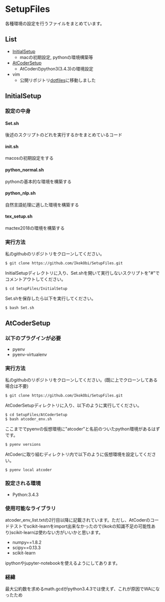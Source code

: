 # SetupFiles
各種環境の設定を行うファイルをまとめています。

## List
- [InitialSetup](#InitialSetup)
	- macの初期設定, pythonの環境構築等
- [AtCoderSetup](#AtCoder)
	- AtCoderのpython3(3.4.3)の環境設定
- vim
	- 公開リポジトリ<a href="https://github.com/IkokObi/dotfiles" target="_blank">dotfiles</a>に移動しました

<a name="InitialSetup"></a>
## InitialSetup
### 設定の中身
#### Set.sh
後述のスクリプトのどれを実行するかをまとめているコード
#### init.sh
macosの初期設定をする
#### python_normal.sh
pythonの基本的な環境を構築する
#### python_nlp.sh
自然言語処理に適した環境を構築する
#### tex_setup.sh
mactex2018の環境を構築する

### 実行方法
私のgithubのリポジトリをクローンしてください。
```
$ git clone https://github.com/IkokObi/SetupFiles.git
```
InitialSetupディレクトリに入り、Set.shを開いて実行しないスクリプトを"#"でコメントアウトしてください。
```
$ cd SetupFiles/InitialSetup
```
Set.shを保存したら以下を実行してください。
```
$ bash Set.sh
```

<a name="AtCoder"></a>
## AtCoderSetup
### 以下のプラグインが必要
- pyenv
- pyenv-virtualenv

### 実行方法
私のgithubのリポジトリをクローンしてください。(既に上でクローンしてある場合は不要)
```
$ git clone https://github.com/IkokObi/SetupFiles.git
```
AtCoderSetupディレクトリに入り、以下のように実行してください。
```
$ cd SetupFiles/AtCoderSetup
$ bash atcoder_env.sh
```
ここまででpyenvの仮想環境に"atcoder"と名前のついたpython環境があるはずです。
```
$ pyenv versions
```
AtCoderに取り組むディレクトリ内で以下のように仮想環境を設定してください。
```
$ pyenv local atcoder
```

### 設定される環境
- Python:3.4.3
### 使用可能なライブラリ
atcoder_env_list.txtの2行目以降に記載されています。ただし、AtCoderのコードテストでscikit-learnをimport出来なかったので(Ikokの知識不足の可能性あり)scikit-learnは使わない方がいいかと思います。
- numpy==1.8.2
- scipy==0.13.3
- scikit-learn

ipythonやjupyter-notebookを使えるようにしてあります。

### 経緯
最大公約数を求めるmath.gcdがpython3.4.3では使えず、これが原因でWAになったため


